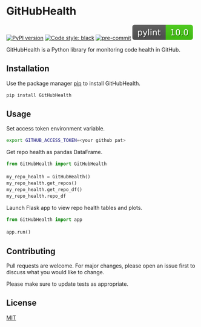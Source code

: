 # GitHubHealth

[![PyPI version](https://badge.fury.io/py/GitHubHealth.svg)](https://badge.fury.io/py/GitHubHealth)
[![Code style: black](https://img.shields.io/badge/code%20style-black-000000.svg)](https://github.com/psf/black)
[![pre-commit](https://img.shields.io/badge/pre--commit-enabled-brightgreen?logo=pre-commit&logoColor=white)](https://github.com/pre-commit/pre-commit)
[![pylint](https://github.com/ckear1989/github/blob/dev/data/pylint.svg)](https://github.com/jongracecox/anybadge)

GitHubHealth is a Python library for monitoring code health in GitHub.

## Installation

Use the package manager [pip](https://pip.pypa.io/en/stable/) to install GitHubHealth.

```bash
pip install GitHubHealth
```

## Usage
Set access token environment variable.
```bash
export GITHUB_ACCESS_TOKEN=<your github pat>
```


Get repo health as pandas DataFrame.
```python
from GitHubHealth import GitHubHealth

my_repo_health = GitHubHealth()
my_repo_health.get_repos()
my_repo_health.get_repo_df()
my_repo_health.repo_df
```

Launch Flask app to view repo health tables and plots.
```python
from GitHubHealth import app

app.run()
```

## Contributing
Pull requests are welcome. For major changes, please open an issue first to discuss what you would like to change.

Please make sure to update tests as appropriate.

## License
[MIT](https://choosealicense.com/licenses/mit/)
